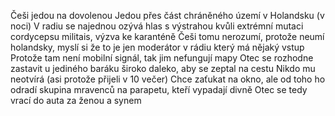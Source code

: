 Češi jedou na dovolenou
Jedou přes část chráněného území v Holandsku (v noci)
V radiu se najednou ozývá hlas s výstrahou kvůli extrémní mutaci cordycepsu militais, výzva ke karanténě
Češi tomu nerozumí, protože neumí holandsky, myslí si že to je jen moderátor v rádiu který má nějaký vstup
Protože tam není mobilní signál, tak jim nefungují mapy
Otec se rozhodne zastavit u jediného baráku široko daleko, aby se zeptal na cestu
Nikdo mu neotvírá (asi protože přijeli v 10 večer)
Chce zaťukat na okno, ale od toho ho odradí skupina mravenců na parapetu, kteří vypadají divně
Otec se tedy vrací do auta za ženou a synem
